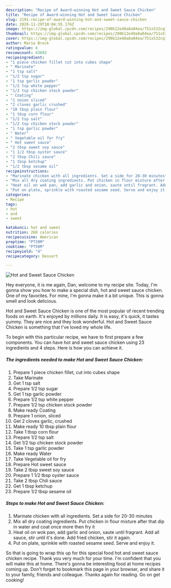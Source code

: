 ```yaml
---
description: "Recipe of Award-winning Hot and Sweet Sauce Chicken"
title: "Recipe of Award-winning Hot and Sweet Sauce Chicken"
slug: 2191-recipe-of-award-winning-hot-and-sweet-sauce-chicken
date: 2020-11-29T10:04:55.176Z
image: https://img-global.cpcdn.com/recipes/290b12e40a8a04ea/751x532cq70/hot-and-sweet-sauce-chicken-recipe-main-photo.jpg
thumbnail: https://img-global.cpcdn.com/recipes/290b12e40a8a04ea/751x532cq70/hot-and-sweet-sauce-chicken-recipe-main-photo.jpg
cover: https://img-global.cpcdn.com/recipes/290b12e40a8a04ea/751x532cq70/hot-and-sweet-sauce-chicken-recipe-main-photo.jpg
author: Marie Brock
ratingvalue: 4
reviewcount: 43692
recipeingredient:
- "1 piece chicken fillet cut into cubes shape"
- " Marinate"
- "1 tsp salt"
- "1/2 tsp sugar"
- "1 tsp garlic powder"
- "1/2 tsp white pepper"
- "1/2 tsp chicken stock powder"
- " Coating"
- "1 onion sliced"
- "2 cloves garlic crushed"
- "10 tbsp plain flour"
- "1 tbsp corn flour"
- "1/2 tsp salt"
- "1/2 tsp chicken stock powder"
- "1 tsp garlic powder"
- " Water"
- " Vegetable oil for fry"
- " Hot sweet sauce"
- "2 tbsp sweet soy sauce"
- "1 1/2 tbsp oyster sauce"
- "2 tbsp Chili sauce"
- "1 tbsp ketchup"
- "1/2 tbsp sesame oil"
recipeinstructions:
- "Marinate chicken with all ingredients. Set a side for 20-30 minutes"
- "Mix all dry coating ingredients. Put chicken in flour mixture after that dip in water and coat once more then fry it"
- "Heat oil on wok pan, add garlic and onion, saute until fragrant. Add all sauce, stir until it&#39;s done. Add fried chicken, stir it again."
- "Put on plate, sprinkle with roasted sesame seed. Serve and enjoy it."
categories:
- Recipe
tags:
- hot
- and
- sweet

katakunci: hot and sweet 
nutrition: 260 calories
recipecuisine: American
preptime: "PT39M"
cooktime: "PT50M"
recipeyield: "4"
recipecategory: Dessert

---
```



![Hot and Sweet Sauce Chicken](https://img-global.cpcdn.com/recipes/290b12e40a8a04ea/751x532cq70/hot-and-sweet-sauce-chicken-recipe-main-photo.jpg)

Hey everyone, it is me again, Dan, welcome to my recipe site. Today, I'm gonna show you how to make a special dish, hot and sweet sauce chicken. One of my favorites. For mine, I'm gonna make it a bit unique. This is gonna smell and look delicious.

Hot and Sweet Sauce Chicken is one of the most popular of recent trending foods on earth. It's enjoyed by millions daily. It is easy, it's quick, it tastes yummy. They are nice and they look wonderful. Hot and Sweet Sauce Chicken is something that I've loved my whole life.




To begin with this particular recipe, we have to first prepare a few components. You can have hot and sweet sauce chicken using 23 ingredients and 4 steps. Here is how you can achieve it.

<!--inarticleads1-->

##### The ingredients needed to make Hot and Sweet Sauce Chicken:

1. Prepare 1 piece chicken fillet, cut into cubes shape
1. Take  Marinate
1. Get 1 tsp salt
1. Prepare 1/2 tsp sugar
1. Get 1 tsp garlic powder
1. Prepare 1/2 tsp white pepper
1. Prepare 1/2 tsp chicken stock powder
1. Make ready  Coating
1. Prepare 1 onion, sliced
1. Get 2 cloves garlic, crushed
1. Make ready 10 tbsp plain flour
1. Take 1 tbsp corn flour
1. Prepare 1/2 tsp salt
1. Get 1/2 tsp chicken stock powder
1. Take 1 tsp garlic powder
1. Make ready  Water
1. Take  Vegetable oil for fry
1. Prepare  Hot sweet sauce
1. Take 2 tbsp sweet soy sauce
1. Prepare 1 1/2 tbsp oyster sauce
1. Take 2 tbsp Chili sauce
1. Get 1 tbsp ketchup
1. Prepare 1/2 tbsp sesame oil




<!--inarticleads2-->

##### Steps to make Hot and Sweet Sauce Chicken:

1. Marinate chicken with all ingredients. Set a side for 20-30 minutes
1. Mix all dry coating ingredients. Put chicken in flour mixture after that dip in water and coat once more then fry it
1. Heat oil on wok pan, add garlic and onion, saute until fragrant. Add all sauce, stir until it&#39;s done. Add fried chicken, stir it again.
1. Put on plate, sprinkle with roasted sesame seed. Serve and enjoy it.




So that is going to wrap this up for this special food hot and sweet sauce chicken recipe. Thank you very much for your time. I'm confident that you will make this at home. There's gonna be interesting food at home recipes coming up. Don't forget to bookmark this page in your browser, and share it to your family, friends and colleague. Thanks again for reading. Go on get cooking!
